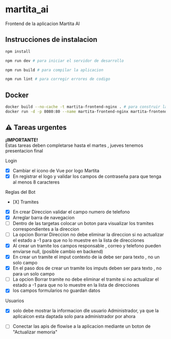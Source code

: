 # martita_ai

Frontend de la aplicacion Martita AI

## Instrucciones de instalacion 

```sh
npm install

npm run dev # para iniciar el servidor de desarrollo

npm run build # para compilar la aplicacion
```


```sh
npm run lint # para corregir errores de codigo
```
## Docker

```sh
docker build --no-cache -t martita-frontend-nginx . # para construir la imagen
docker run -d -p 8080:80 --name martita-frontend-nginx martita-frontend-nginx # para iniciar el contenedor

```
## ⚠️ Tareas urgentes

**¡IMPORTANTE!**  
Estas tareas deben completarse hasta el martes , jueves tenemos presentacion final

Login
- [X] Cambiar el icono de Vue por logo Martita
- [X] En registrar el logo y validar los campos de contraseña para que tenga al menos 8 caracteres

Reglas del Bot
- [X] 
Tramites
- [X] En crear Direccion validar el campo numero de telefono
- [X] Arreglar barra de navegacion
- [ ] Dentro de las targetas colocar un boton para visualizar los tramites correspondientes a la direccion 
- [ ] La opcion Borrar Direccion no debe eliminar la direccion si no actualizar el estado a -1 para que no lo muestre en la lista de direcciones 
- [X] Al crear un tramite los campos responsable , correo y telefono pueden enviarse null, (posible cambio en backend)
- [X] En crear un tramite el imput contexto de ia debe ser para texto , no un solo campo 
- [X] En el paso dos de crear un tramite los imputs deben ser para texto , no para un solo campo
- [ ] La opcion Borrar tramite no debe eliminar el tramite si no actualizar el estado a -1 para que no lo muestre en la lista de direcciones 
- [X] los campos formularios no guardan datos

Usuarios
- [X] solo debe mostrar la informacion dle usuario Administrador, ya que la aplicaicon esta daptada solo para administrador por ahora 

- [ ] Conectar las apis de flowise a la aplicacion mediante un boton de "Actualizar memoria"